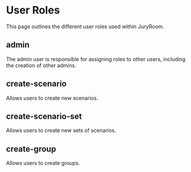 # User Roles
This page outlines the different user roles used within JuryRoom.

## admin
The admin user is responsible for assigning roles to other users, including the creation of other admins.

## create-scenario
Allows users to create new scenarios.

## create-scenario-set
Allows users to create new sets of scenarios.

## create-group
Allows users to create groups.